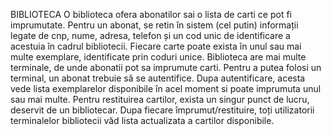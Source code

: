 BIBLIOTECA 
O biblioteca ofera abonatilor sai o lista de carti ce pot fi imprumutate. Pentru un abonat, se retin în sistem (cel putin) informații legate de cnp, nume, adresa, telefon și un cod unic de identificare a acestuia în cadrul bibliotecii. Fiecare carte poate exista în unul sau mai multe exemplare, identificate prin coduri unice. Biblioteca are mai multe terminale, de unde abonatii pot sa imprumute carti. Pentru a putea folosi un terminal, un abonat trebuie să se autentifice. Dupa autentificare, acesta vede lista exemplarelor disponibile în acel moment si poate imprumuta unul sau mai multe. Pentru restituirea cartilor, exista un singur punct de lucru, deservit de un bibliotecar. Dupa fiecare împrumut/restituire, toți utilizatorii terminalelor bibliotecii văd lista actualizata a cartilor disponibile.
